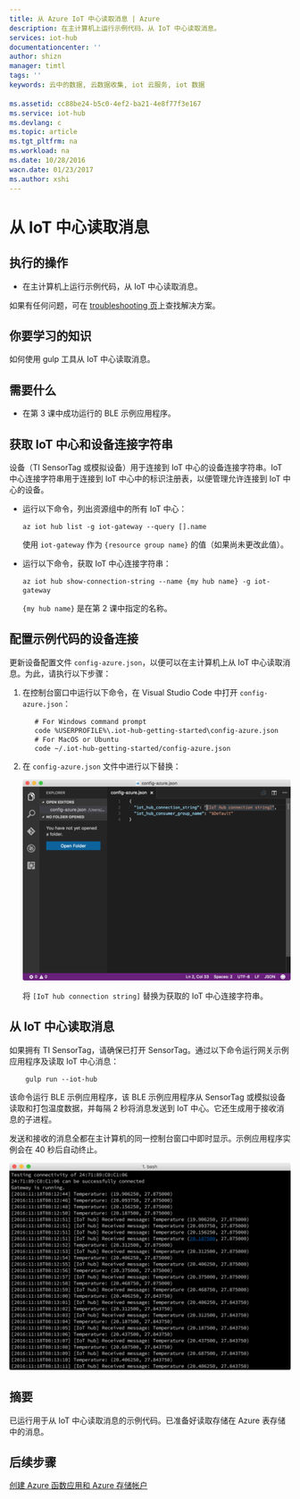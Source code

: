 ```yaml
---
title: 从 Azure IoT 中心读取消息 | Azure
description: 在主计算机上运行示例代码，从 IoT 中心读取消息。
services: iot-hub
documentationcenter: ''
author: shizn
manager: timtl
tags: ''
keywords: 云中的数据, 云数据收集, iot 云服务, iot 数据

ms.assetid: cc88be24-b5c0-4ef2-ba21-4e8f77f3e167
ms.service: iot-hub
ms.devlang: c
ms.topic: article
ms.tgt_pltfrm: na
ms.workload: na
ms.date: 10/28/2016
wacn.date: 01/23/2017
ms.author: xshi
---
```


# 从 IoT 中心读取消息

## 执行的操作

- 在主计算机上运行示例代码，从 IoT 中心读取消息。

如果有任何问题，可在 [troubleshooting 页](./iot-hub-gateway-kit-c-troubleshooting.md)上查找解决方案。

## 你要学习的知识

如何使用 gulp 工具从 IoT 中心读取消息。

## 需要什么

- 在第 3 课中成功运行的 BLE 示例应用程序。

## 获取 IoT 中心和设备连接字符串

设备（TI SensorTag 或模拟设备）用于连接到 IoT 中心的设备连接字符串。IoT 中心连接字符串用于连接到 IoT 中心中的标识注册表，以便管理允许连接到 IoT 中心的设备。

- 运行以下命令，列出资源组中的所有 IoT 中心：

    ```
    az iot hub list -g iot-gateway --query [].name
    ```

    使用 `iot-gateway` 作为 `{resource group name}` 的值（如果尚未更改此值）。

- 运行以下命令，获取 IoT 中心连接字符串：

    ```
    az iot hub show-connection-string --name {my hub name} -g iot-gateway
    ```

    `{my hub name}` 是在第 2 课中指定的名称。

## 配置示例代码的设备连接

更新设备配置文件 `config-azure.json`，以便可以在主计算机上从 IoT 中心读取消息。为此，请执行以下步骤：

1. 在控制台窗口中运行以下命令，在 Visual Studio Code 中打开 `config-azure.json`：

    ```
       # For Windows command prompt
       code %USERPROFILE%\.iot-hub-getting-started\config-azure.json
       # For MacOS or Ubuntu
       code ~/.iot-hub-getting-started/config-azure.json
    ```

2. 在 `config-azure.json` 文件中进行以下替换：

    ![配置 azure 的屏幕截图](./media/iot-hub-gateway-kit-lessons/lesson3/config_azure.png)  

    将 `[IoT hub connection string]` 替换为获取的 IoT 中心连接字符串。

## 从 IoT 中心读取消息

如果拥有 TI SensorTag，请确保已打开 SensorTag。通过以下命令运行网关示例应用程序及读取 IoT 中心消息：

```
    gulp run --iot-hub
```

该命令运行 BLE 示例应用程序，该 BLE 示例应用程序从 SensorTag 或模拟设备读取和打包温度数据，并每隔 2 秒将消息发送到 IoT 中心。它还生成用于接收消息的子进程。

发送和接收的消息全都在主计算机的同一控制台窗口中即时显示。示例应用程序实例会在 40 秒后自动终止。

![包含已发送和已接收消息的 BLE 示例应用程序](./media/iot-hub-gateway-kit-lessons/lesson3/gulp_run_read_hub.png)  

## 摘要

已运行用于从 IoT 中心读取消息的示例代码。已准备好读取存储在 Azure 表存储中的消息。

## 后续步骤
[创建 Azure 函数应用和 Azure 存储帐户](./iot-hub-gateway-kit-c-lesson4-deploy-resource-manager-template.md)

<!---HONumber=Mooncake_0116_2017-->